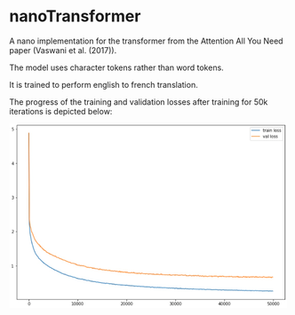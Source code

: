 # nanoTransformer
A nano implementation for the transformer from the Attention All You Need paper (Vaswani et al. (2017)).

The model uses character tokens rather than word tokens. 

It is trained to perform english to french translation.


The progress of the training and validation losses after training for 50k iterations is depicted below:

<img src=https://github.com/rayanalsubbahi/nanoTransformer/blob/main/loss_50k.png/>


